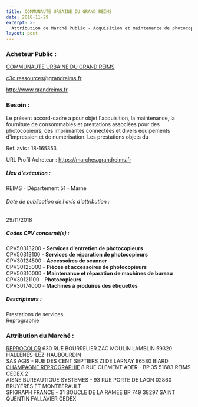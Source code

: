 ```yaml
---
title: COMMUNAUTE URBAINE DU GRAND REIMS
date: 2018-11-29
excerpt: >-
  Attribution de Marché Public - Acquisition et maintenance de photocopieurs et imprimantes connectés - Maintenance, prestations associées et fourniture de consommables pour copieurs, imprimantes, traceurs et scanners
layout: post
---
```


### Acheteur Public : 
<a href="/acheteur-133/siren-200067213"> COMMUNAUTE URBAINE DU GRAND REIMS</a><br/>



c3c.ressources@grandreims.fr


http://www.grandreims.fr
### Besoin :

Le présent accord-cadre a pour objet l'acquisition, la maintenance, la fourniture de consommables et prestations associées pour des photocopieurs, des imprimantes connectées et divers équipements d'impression et de numérisation. Les prestations objets du

Ref. avis : 18-165353

URL Profil Acheteur : https://marches.grandreims.fr

##### Lieu d'exécution :

REIMS - Département 51 - Marne

###### Date de publication de l'avis d'attribution : 
29/11/2018

##### Codes CPV concerné(s) :
CPV50313200 - **Services d'entretien de photocopieurs** <br/>
CPV50313100 - **Services de réparation de photocopieurs** <br/>
CPV30124500 - **Accessoires de scanner** <br/>
CPV30125000 - **Pièces et accessoires de photocopieurs** <br/>
CPV50310000 - **Maintenance et réparation de machines de bureau** <br/>
CPV30121100 - **Photocopieurs** <br/>
CPV30174000 - **Machines à produires des étiquettes** <br/>

##### Descripteurs :
Prestations de services <br/>
Reprographie <br/>

### Attribution du Marché :
<a href="/entreprise-547/siren-329106819"> REPROCOLOR</a>    630 RUE BOURRELIER ZAC MOULIN LAMBLIN 59320 HALLENES-LEZ-HAUBOURDIN <br/>
SAS AGIS - RUE DES CENT SEPTIERS ZI DE LARNAY 86580 BIARD <br/>
<a href="/entreprise-564/siren-482088028"> CHAMPAGNE REPROGRAPHIE</a>    8 RUE CLEMENT ADER - BP 35 51683 REIMS CEDEX 2 <br/>
AISNE BUREAUTIQUE SYSTEMES - 93 RUE PORTE DE LAON 02860 BRUYERES ET MONTBERAULT <br/>
SPIGRAPH FRANCE - 31 BOUCLE DE LA RAMEE BP 749 38297 SAINT QUENTIN FALLAVIER CEDEX <br/>
